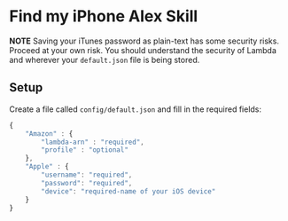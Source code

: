# Find my iPhone Alex Skill

**NOTE** Saving your iTunes password as plain-text has some security risks. Proceed at your own risk. You should understand the security of Lambda and wherever your `default.json` file is being stored.

## Setup

Create a file called `config/default.json` and fill in the required fields:

```js
{
	"Amazon" : {
		"lambda-arn" : "required",
		"profile" : "optional"
	},
	"Apple" : {
		"username": "required",
		"password": "required",
		"device": "required-name of your iOS device"
	}
}

```
